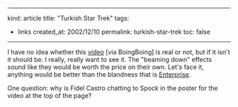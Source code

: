 -----
kind: article
title: "Turkish Star Trek"
tags:
- links
created_at: 2002/12/10
permalink: turkish-star-trek
toc: false
-----

<p>I have no idea whether this <a href="http://www.thewavemedia.com/pagegen.php?pagename=article&amp;articleid=22646" title="Weird Turkish Star Trek">video</a> [via BoingBoing] is real or not, but if it isn't it should be. I really, really want to see it. The "beaming down" effects sound like they would be worth the price on their own. Let's face it, anything would be better than the blandness that is <a href="http://www.startrek.com/launch/default.asp" title="Official Enterprise Site">Enterprise</a>.</p>

<p>One question: why is Fidel Castro chatting to Spock in the poster for the video at the top of the page?</p>


